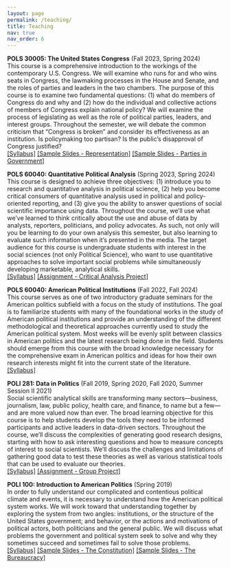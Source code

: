 ```yaml
---
layout: page
permalink: /teaching/
title: Teaching
nav: true
nav_order: 6
---
```


**POLS 30005: The United States Congress** (Fall 2023, Spring 2024) \
This course is a comprehensive introduction to the workings of the contemporary U.S. Congress. We will examine who runs for and who wins seats in Congress, the lawmaking processes in the House and Senate, and the roles of parties and leaders in the two chambers. The purpose of this course is to examine two fundamental questions: (1) what do members of Congress do and why and (2) how do the individual and collective actions of members of Congress explain national policy? We will examine the process of legislating as well as the role of political parties, leaders, and interest groups. Throughout the semester, we will debate the common criticism that “Congress is broken” and consider its effectiveness as an institution. Is policymaking too partisan? Is the public’s disapproval of Congress justified? \
[[Syllabus]](/assets/pdf/Syllabus_SP24_Congress.pdf) [[Sample Slides - Representation]](/assets/pdf/2_representation.pdf) [[Sample Slides - Parties in Government]](/assets/pdf/8_parties_organization.pdf)

**POLS 60040: Quantitative Political Analysis** (Spring 2023, Spring 2024) \
This course is designed to achieve three objectives: (1) introduce you to research and quantitative analysis in political science, (2) help you become critical consumers of quantitative analysis used in political and policy-oriented reporting, and (3) give you the ability to answer questions of social scientific importance using data. Throughout the course, we’ll use what we’ve learned to think critically about the use and abuse of data by analysts, reporters, politicians, and policy advocates. As such, not only will you be learning to do your own analysis this semester, but also learning to evaluate such information when it’s presented in the media. The target audience for this course is undergraduate students with interest in the social sciences (not only Political Science), who want to use quantitative approaches to solve important social problems while simultaneously developing marketable, analytical skills. \
[[Syllabus]](/assets/pdf/Syllabus_SP24.pdf) [[Assignment - Critical Analysis Project]](/assets/pdf/prompt.pdf)

**POLS 60040: American Political Institutions** (Fall 2022, Fall 2024) \
This course serves as one of two introductory graduate seminars for the American politics subfield with a focus on the study of institutions. The goal is to familiarize students with many of the foundational works in the study of American political institutions and provide an understanding of the different methodological and theoretical approaches currently used to study the American political system. Most weeks will be evenly split between classics in American politics and the latest research being done in the field. Students should emerge from this course with the broad knowledge necessary for the comprehensive exam in American politics and ideas for how their own research interests might fit into the current state of the literature. \
[[Syllabus]](/assets/pdf/Syllabus.pdf)

**POLI 281: Data in Politics** (Fall 2019, Spring 2020, Fall 2020, Summer Session II 2021) \
Social scientific analytical skills are transforming many sectors—business, journalism, law, public policy, health care, and finance, to name but a few—and are more valued now than ever. The broad learning objective for this course is to help students develop the tools they need to be informed participants and active leaders in data-driven sectors. Throughout the course, we’ll discuss the complexities of generating good research designs, starting with how to ask interesting questions and how to measure concepts of interest to social scientists. We’ll discuss the challenges and limitations of gathering good data to test these theories as well as various statistical tools that can be used to evaluate our theories. \
[[Syllabus]](/assets/pdf/POLI281_Syllabus_FA2020.pdf) [[Assignment - Group Project]](/assets/pdf/CriticalAnalysisPaper.pdf)

**POLI 100: Introduction to American Politics** (Spring 2019) \
In order to fully understand our complicated and contentious political climate and events, it is necessary to understand how the American political system works. We will work toward that understanding together by exploring the system from two angles: institutions, or the structure of the United States government; and behavior, or the actions and motivations of political actors, both politicians and the general public. We will discuss what problems the government and political system seek to solve and why they sometimes succeed and sometimes fail to solve those problems. \
[[Syllabus]](/assets/pdf/POLI100_Syllabus.pdf) [[Sample Slides - The Constitution]](/assets/pdf/01_22.pdf) [[Sample Slides - The Bureaucracy]](/assets/pdf/02_28.pdf)

